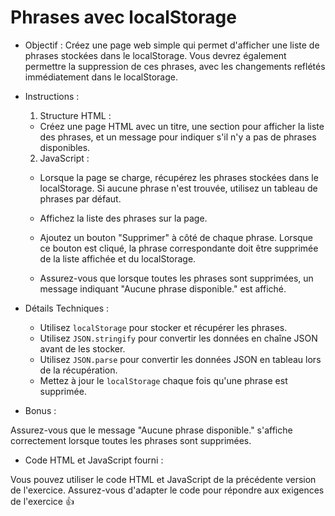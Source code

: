 # Phrases avec localStorage

* Objectif :
Créez une page web simple qui permet d'afficher une liste de phrases stockées dans le localStorage. Vous devrez également permettre la suppression de ces phrases, avec les changements reflétés immédiatement dans le localStorage.

* Instructions :

  1. Structure HTML :

    - Créez une page HTML avec un titre, une section pour afficher la liste des phrases, et un message pour indiquer s'il n'y a pas de phrases disponibles.

   2. JavaScript :

    - Lorsque la page se charge, récupérez les phrases stockées dans le localStorage. Si aucune phrase n'est trouvée, utilisez un tableau de phrases par défaut.

    - Affichez la liste des phrases sur la page.

    - Ajoutez un bouton "Supprimer" à côté de chaque phrase. Lorsque ce bouton est cliqué, la phrase correspondante doit être supprimée de la liste affichée et du localStorage.

    - Assurez-vous que lorsque toutes les phrases sont supprimées, un message indiquant "Aucune phrase disponible." est affiché.

* Détails Techniques :

    - Utilisez `localStorage` pour stocker et récupérer les phrases.
    - Utilisez `JSON.stringify` pour convertir les données en chaîne JSON avant de les stocker.
    - Utilisez `JSON.parse` pour convertir les données JSON en tableau lors de la récupération.
    - Mettez à jour le `localStorage` chaque fois qu'une phrase est supprimée.

* Bonus :

Assurez-vous que le message "Aucune phrase disponible." s'affiche correctement lorsque toutes les phrases sont supprimées.

* Code HTML et JavaScript fourni :

Vous pouvez utiliser le code HTML et JavaScript de la précédente version de l'exercice. Assurez-vous d'adapter le code pour répondre aux exigences de l'exercice 👍





